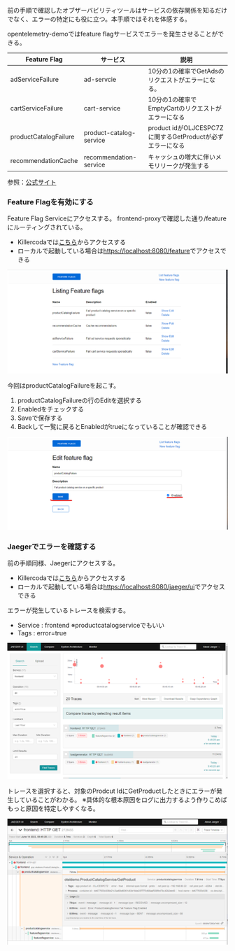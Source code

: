 前の手順で確認したオブザーバビリティツールはサービスの依存関係を知るだけでなく、エラーの特定にも役に立つ。本手順ではそれを体感する。

opentelemetry-demoではfeature flagサービスでエラーを発生させることができる。

| Feature Flag | サービス | 説明 |
| ---- | ---- | ---- |
| adServiceFailure | ad-servcie | 10分の1の確率でGetAdsのリクエストがエラーになる。|
| cartServiceFailure | cart-service | 10分の1の確率でEmptyCartのリクエストがエラーになる |
| productCatalogFailure | product-catalog-service | product idがOLJCESPC7Zに関するGetProductが必ずエラーになる |
| recommendationCache | recommendation-service | キャッシュの増大に伴いメモリリークが発生する |

参照：[公式サイト](https://opentelemetry.io/docs/demo/feature-flags/)

### Feature Flagを有効にする

Feature Flag Serviceにアクセスする。
frontend-proxyで確認した通り/featureにルーティングされている。

- Killercodaでは[こちら]({{TRAFFIC_HOST1_8080}}/feature)からアクセスする
- ローカルで起動している場合は<https://localhost:8080/feature>でアクセスできる

![FeatureFlag Home画面](./assets/featureflag_home.png)

今回はproductCatalogFailureを起こす。
1. productCatalogFailureの行のEditを選択する
2. Enabledをチェックする
3. Saveで保存する
4. Backして一覧に戻るとEnabledがtrueになっていることが確認できる

![FeatureFlag Enabled画面](./assets/featureflag_productcatalog.png)

### Jaegerでエラーを確認する

前の手順同様、Jaegerにアクセスする。

- Killercodaでは[こちら]({{TRAFFIC_HOST1_8080}}/jaeger/ui)からアクセスする
- ローカルで起動している場合は<https://localhost:8080/jaeger/ui>でアクセスできる

エラーが発生しているトレースを検索する。
- Service : frontend ※productcatalogserviceでもいい
- Tags : error=true

![Jaeger Error画面1](./assets/jaeger_error1.png)

トレースを選択すると、対象のProdcut IdにGetProductしたときにエラーが発生していることがわかる。
※具体的な根本原因をログに出力するよう作りこめばもっと原因を特定しやすくなる。

![Jaeger Error画面2](./assets/jaeger_error2.png)